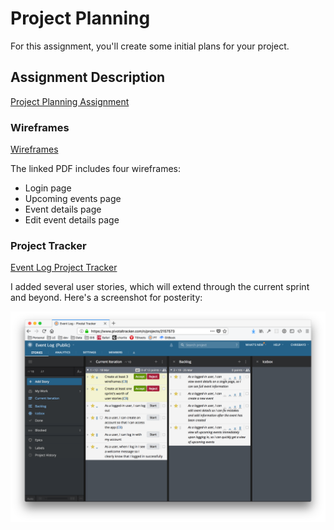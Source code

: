 # Project Planning

For this assignment, you'll create some initial plans for your project.

## Assignment Description

[Project Planning Assignment](https://education.launchcode.org/liftoff/assignments/planning/)

### Wireframes

[Wireframes](./event_log-wireframes.pdf)

The linked PDF includes four wireframes:
- Login page
- Upcoming events page
- Event details page
- Edit event details page

### Project Tracker

[Event Log Project Tracker](https://www.pivotaltracker.com/n/projects/2157573)

I added several user stories, which will extend through the current sprint and beyond. Here's a screenshot for posterity:

![Spring 1 Stories](./sprint_1_stories.png)